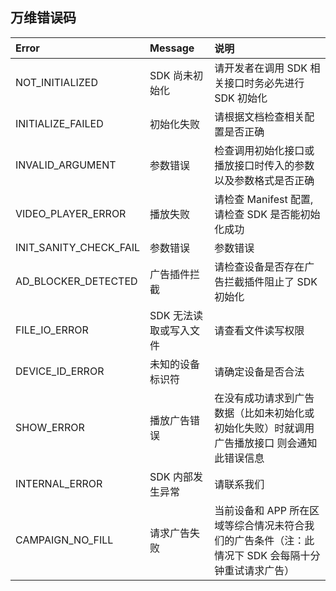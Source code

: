## 万维错误码

| Error                  | Message                | 说明                                                         |
| :--------------------- | :--------------------- | :----------------------------------------------------------- |
| NOT_INITIALIZED        | SDK 尚未初始化         | 请开发者在调用 SDK 相关接口时务必先进行 SDK 初始化           |
| INITIALIZE_FAILED      | 初始化失败             | 请根据文档检查相关配置是否正确                               |
| INVALID_ARGUMENT       | 参数错误               | 检查调用初始化接口或播放接口时传入的参数以及参数格式是否正确 |
| VIDEO_PLAYER_ERROR     | 播放失败               | 请检查 Manifest 配置,请检查 SDK 是否能初始化成功             |
| INIT_SANITY_CHECK_FAIL | 参数错误               | 参数错误                                                     |
| AD_BLOCKER_DETECTED    | 广告插件拦截           | 请检查设备是否存在广告拦截插件阻止了 SDK 初始化              |
| FILE_IO_ERROR          | SDK 无法读取或写入文件 | 请查看文件读写权限                                           |
| DEVICE_ID_ERROR        | 未知的设备标识符       | 请确定设备是否合法                                           |
| SHOW_ERROR             | 播放广告错误           | 在没有成功请求到广告数据（比如未初始化或初始化失败）时就调用广告播放接口 则会通知此错误信息 |
| INTERNAL_ERROR         | SDK 内部发生异常       | 请联系我们                                                   |
| CAMPAIGN_NO_FILL       | 请求广告失败           | 当前设备和 APP 所在区域等综合情况未符合我们的广告条件（注：此情况下 SDK 会每隔十分钟重试请求广告） |